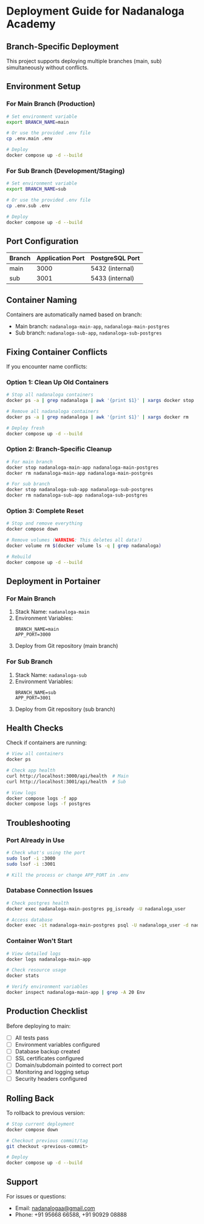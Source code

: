 # Deployment Guide for Nadanaloga Academy

## Branch-Specific Deployment

This project supports deploying multiple branches (main, sub) simultaneously without conflicts.

## Environment Setup

### For Main Branch (Production)
```bash
# Set environment variable
export BRANCH_NAME=main

# Or use the provided .env file
cp .env.main .env

# Deploy
docker compose up -d --build
```

### For Sub Branch (Development/Staging)
```bash
# Set environment variable
export BRANCH_NAME=sub

# Or use the provided .env file
cp .env.sub .env

# Deploy
docker compose up -d --build
```

## Port Configuration

| Branch | Application Port | PostgreSQL Port |
|--------|-----------------|-----------------|
| main   | 3000            | 5432 (internal) |
| sub    | 3001            | 5433 (internal) |

## Container Naming

Containers are automatically named based on branch:
- Main branch: `nadanaloga-main-app`, `nadanaloga-main-postgres`
- Sub branch: `nadanaloga-sub-app`, `nadanaloga-sub-postgres`

## Fixing Container Conflicts

If you encounter name conflicts:

### Option 1: Clean Up Old Containers
```bash
# Stop all nadanaloga containers
docker ps -a | grep nadanaloga | awk '{print $1}' | xargs docker stop

# Remove all nadanaloga containers
docker ps -a | grep nadanaloga | awk '{print $1}' | xargs docker rm

# Deploy fresh
docker compose up -d --build
```

### Option 2: Branch-Specific Cleanup
```bash
# For main branch
docker stop nadanaloga-main-app nadanaloga-main-postgres
docker rm nadanaloga-main-app nadanaloga-main-postgres

# For sub branch
docker stop nadanaloga-sub-app nadanaloga-sub-postgres
docker rm nadanaloga-sub-app nadanaloga-sub-postgres
```

### Option 3: Complete Reset
```bash
# Stop and remove everything
docker compose down

# Remove volumes (WARNING: This deletes all data!)
docker volume rm $(docker volume ls -q | grep nadanaloga)

# Rebuild
docker compose up -d --build
```

## Deployment in Portainer

### For Main Branch
1. Stack Name: `nadanaloga-main`
2. Environment Variables:
   ```
   BRANCH_NAME=main
   APP_PORT=3000
   ```
3. Deploy from Git repository (main branch)

### For Sub Branch
1. Stack Name: `nadanaloga-sub`
2. Environment Variables:
   ```
   BRANCH_NAME=sub
   APP_PORT=3001
   ```
3. Deploy from Git repository (sub branch)

## Health Checks

Check if containers are running:
```bash
# View all containers
docker ps

# Check app health
curl http://localhost:3000/api/health  # Main
curl http://localhost:3001/api/health  # Sub

# View logs
docker compose logs -f app
docker compose logs -f postgres
```

## Troubleshooting

### Port Already in Use
```bash
# Check what's using the port
sudo lsof -i :3000
sudo lsof -i :3001

# Kill the process or change APP_PORT in .env
```

### Database Connection Issues
```bash
# Check postgres health
docker exec nadanaloga-main-postgres pg_isready -U nadanaloga_user

# Access database
docker exec -it nadanaloga-main-postgres psql -U nadanaloga_user -d nadanaloga
```

### Container Won't Start
```bash
# View detailed logs
docker logs nadanaloga-main-app

# Check resource usage
docker stats

# Verify environment variables
docker inspect nadanaloga-main-app | grep -A 20 Env
```

## Production Checklist

Before deploying to main:
- [ ] All tests pass
- [ ] Environment variables configured
- [ ] Database backup created
- [ ] SSL certificates configured
- [ ] Domain/subdomain pointed to correct port
- [ ] Monitoring and logging setup
- [ ] Security headers configured

## Rolling Back

To rollback to previous version:
```bash
# Stop current deployment
docker compose down

# Checkout previous commit/tag
git checkout <previous-commit>

# Deploy
docker compose up -d --build
```

## Support

For issues or questions:
- Email: nadanalogaa@gmail.com
- Phone: +91 95668 66588, +91 90929 08888
